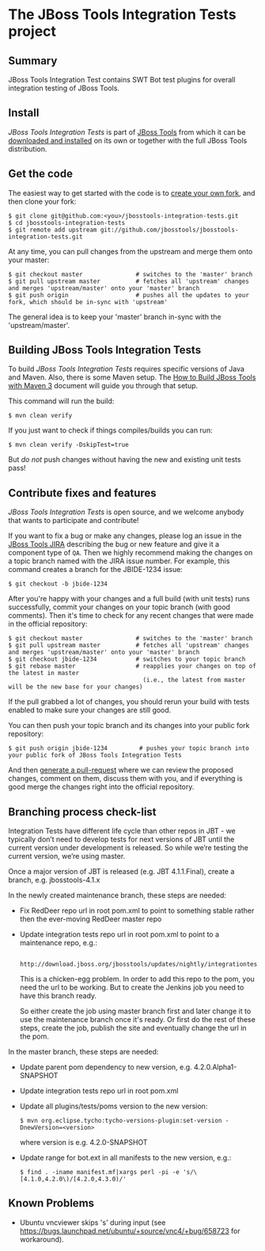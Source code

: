 # The JBoss Tools Integration Tests project


## Summary

JBoss Tools Integration Test contains SWT Bot test plugins for overall integration testing of JBoss Tools. 

## Install

_JBoss Tools Integration Tests_ is part of [JBoss Tools](http://jboss.org/tools) from
which it can be [downloaded and installed](http://jboss.org/tools/download)
on its own or together with the full JBoss Tools distribution.

## Get the code

The easiest way to get started with the code is to [create your own fork](http://help.github.com/forking/), 
and then clone your fork:

    $ git clone git@github.com:<you>/jbosstools-integration-tests.git
    $ cd jbosstools-integration-tests
    $ git remote add upstream git://github.com/jbosstools/jbosstools-integration-tests.git
	
At any time, you can pull changes from the upstream and merge them onto your master:

    $ git checkout master               # switches to the 'master' branch
    $ git pull upstream master          # fetches all 'upstream' changes and merges 'upstream/master' onto your 'master' branch
    $ git push origin                   # pushes all the updates to your fork, which should be in-sync with 'upstream'

The general idea is to keep your 'master' branch in-sync with the
'upstream/master'.

## Building JBoss Tools Integration Tests

To build _JBoss Tools Integration Tests_ requires specific versions of Java and
Maven. Also, there is some Maven setup. The [How to Build JBoss Tools with Maven 3](https://community.jboss.org/wiki/HowToBuildJBossToolsWithMaven3)
document will guide you through that setup.

This command will run the build:

    $ mvn clean verify

If you just want to check if things compiles/builds you can run:

    $ mvn clean verify -DskipTest=true

But *do not* push changes without having the new and existing unit tests pass!
 
## Contribute fixes and features

_JBoss Tools Integration Tests_ is open source, and we welcome anybody that wants to
participate and contribute!

If you want to fix a bug or make any changes, please log an issue in
the [JBoss Tools JIRA](https://issues.jboss.org/browse/JBIDE)
describing the bug or new feature and give it a component type of
`QA`. Then we highly recommend making the changes on a
topic branch named with the JIRA issue number. For example, this
command creates a branch for the JBIDE-1234 issue:

	$ git checkout -b jbide-1234

After you're happy with your changes and a full build (with unit
tests) runs successfully, commit your changes on your topic branch
(with good comments). Then it's time to check for any recent changes
that were made in the official repository:

	$ git checkout master               # switches to the 'master' branch
	$ git pull upstream master          # fetches all 'upstream' changes and merges 'upstream/master' onto your 'master' branch
	$ git checkout jbide-1234           # switches to your topic branch
	$ git rebase master                 # reapplies your changes on top of the latest in master
	                                      (i.e., the latest from master will be the new base for your changes)

If the pull grabbed a lot of changes, you should rerun your build with
tests enabled to make sure your changes are still good.

You can then push your topic branch and its changes into your public fork repository:

	$ git push origin jbide-1234         # pushes your topic branch into your public fork of JBoss Tools Integration Tests

And then [generate a pull-request](http://help.github.com/pull-requests/) where we can
review the proposed changes, comment on them, discuss them with you,
and if everything is good merge the changes right into the official
repository.

## Branching process check-list

Integration Tests have different life cycle than other repos in JBT - we typically 
don’t need to develop tests for next versions of JBT until the current version under 
development is released. So while we’re testing the current version, we’re using master.

Once a major version of JBT is released (e.g. JBT 4.1.1.Final), create a branch, 
e.g. jbosstools-4.1.x

In the newly created maintenance branch, these steps are needed:

*   Fix RedDeer repo url in root pom.xml to point to something stable rather then the ever-moving RedDeer master repo

*   Update integration tests repo url in root pom.xml to point to a maintenance repo, e.g.:
    
         http://download.jboss.org/jbosstools/updates/nightly/integrationtests/4.1.kepler/
         
    This is a chicken-egg problem. In order to add this repo to the pom, you need the url
    to be working. But to create the Jenkins job you need to have this branch ready.
         
    So either create the job using master branch first and later change it to use
    the maintenance branch once it's ready. Or first do the rest of these steps,
    create the job, publish the site and eventually change the url in the pom.

In the master branch, these steps are needed:

*   Update parent pom dependency to new version, e.g. 4.2.0.Alpha1-SNAPSHOT

*   Update integration tests repo url in root pom.xml 

*   Update all plugins/tests/poms version to the new version:

        $ mvn org.eclipse.tycho:tycho-versions-plugin:set-version -DnewVersion=<version> 

    where version is e.g. 4.2.0-SNAPSHOT

*   Update range for bot.ext in all manifests to the new version, e.g.:

        $ find . -iname manifest.mf|xargs perl -pi -e 's/\[4.1.0,4.2.0\)/[4.2.0,4.3.0)/' 

## Known Problems 

*   Ubuntu vncviewer skips 's' during input (see https://bugs.launchpad.net/ubuntu/+source/vnc4/+bug/658723 for workaround).
